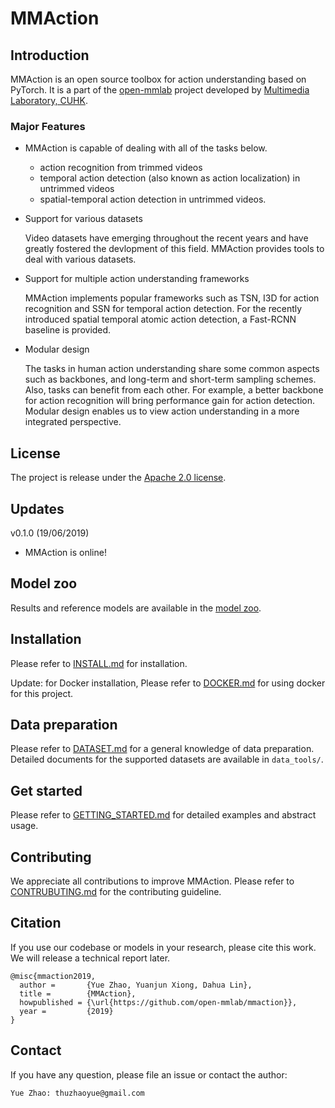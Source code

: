 # MMAction

## Introduction
MMAction is an open source toolbox for action understanding based on PyTorch.
It is a part of the [open-mmlab](https://github.com/open-mmlab) project developed by [Multimedia Laboratory, CUHK](http://mmlab.ie.cuhk.edu.hk/).

### Major Features
- MMAction is capable of dealing with all of the tasks below.

  - action recognition from trimmed videos
  - temporal action detection (also known as action localization) in untrimmed videos
  - spatial-temporal action detection in untrimmed videos.


- Support for various datasets

  Video datasets have emerging throughout the recent years and have greatly fostered the devlopment of this field.
  MMAction provides tools to deal with various datasets.

- Support for multiple action understanding frameworks

  MMAction implements popular frameworks such as TSN, I3D for action recognition and SSN for temporal action detection.
  For the recently introduced spatial temporal atomic action detection, a Fast-RCNN baseline is provided.

- Modular design

  The tasks in human action understanding share some common aspects such as backbones, and long-term and short-term sampling schemes.
  Also, tasks can benefit from each other. For example, a better backbone for action recognition will bring performance gain for action detection.
  Modular design enables us to view action understanding in a more integrated perspective.

## License
The project is release under the [Apache 2.0 license](https://github.com/open-mmlab/mmaction/blob/master/LICENSE).

## Updates

v0.1.0 (19/06/2019)
- MMAction is online!

## Model zoo
Results and reference models are available in the [model zoo](https://github.com/open-mmlab/mmaction/blob/master/MODEL_ZOO.md).

## Installation
Please refer to [INSTALL.md](https://github.com/open-mmlab/mmaction/blob/master/INSTALL.md) for installation.

Update: for Docker installation, Please refer to [DOCKER.md](https://github.com/open-mmlab/mmaction/blob/master/DOCKER.md) for using docker for this project.

## Data preparation
Please refer to [DATASET.md](https://github.com/open-mmlab/mmaction/blob/master/DATASET.md) for a general knowledge of data preparation.
Detailed documents for the supported datasets are available in `data_tools/`.

## Get started
Please refer to [GETTING_STARTED.md](https://github.com/open-mmlab/mmaction/blob/master/GETTING_STARTED.md) for detailed examples and abstract usage.

## Contributing
We appreciate all contributions to improve MMAction.
Please refer to [CONTRUBUTING.md](https://github.com/open-mmlab/mmaction/blob/master/CONTRIBUTING.md) for the contributing guideline.

## Citation
If you use our codebase or models in your research, please cite this work.
We will release a technical report later.
```
@misc{mmaction2019,
  author =       {Yue Zhao, Yuanjun Xiong, Dahua Lin},
  title =        {MMAction},
  howpublished = {\url{https://github.com/open-mmlab/mmaction}},
  year =         {2019}
}
```

## Contact
If you have any question, please file an issue or contact the author:
```
Yue Zhao: thuzhaoyue@gmail.com
```
